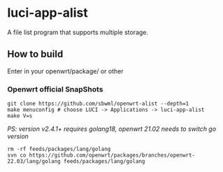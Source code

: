 # luci-app-alist

A file list program that supports multiple storage.

## How to build

Enter in your openwrt/package/ or other

### Openwrt official SnapShots

```shell
git clone https://github.com/sbwml/openwrt-alist --depth=1
make menuconfig # choose LUCI -> Applications -> luci-app-alist
make V=s
```

*PS: version v2.4.1+ requires golang18, openwrt 21.02 needs to switch go version*

```shell
rm -rf feeds/packages/lang/golang
svn co https://github.com/openwrt/packages/branches/openwrt-22.03/lang/golang feeds/packages/lang/golang
```
